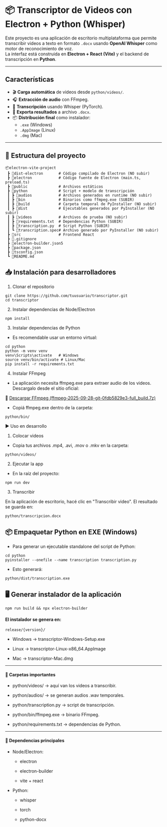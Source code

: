 # 📦 Transcriptor de Videos con Electron + Python (Whisper)

Este proyecto es una aplicación de escritorio multiplataforma que permite transcribir videos a texto en formato `.docx` usando **OpenAI Whisper** como motor de reconocimiento de voz.  
La interfaz está construida en **Electron + React (Vite)** y el backend de transcripción en **Python**.

---

##  Características

- 🎬 **Carga automática** de videos desde `python/videos/`.
- 🎧 **Extracción de audio** con FFmpeg.
- 🧠 **Transcripción** usando Whisper (PyTorch).
- 📑 **Exporta resultados** a archivo `.docx`.
- 📦 **Distribución final** como instalador:
  - `.exe` (Windows)
  - `.AppImage` (Linux)
  - `.dmg` (Mac)

---

## 📁 Estructura del proyecto
```
📦electron-vite-project
 ┣ 📂dist-electron       # Código compilado de Electron (NO subir)
 ┣ 📂electron            # Código fuente de Electron (main.ts, preload.ts)
 ┣ 📂public              # Archivos estáticos
 ┣ 📂python              # Script + modelo de transcripción
 ┃ ┣ 📂audios            # Archivos generados en runtime (NO subir)
 ┃ ┣ 📂bin               # Binarios como ffmpeg.exe (SUBIR)
 ┃ ┣ 📂build             # Carpeta temporal de PyInstaller (NO subir)
 ┃ ┣ 📂dist              # Ejecutables generados por PyInstaller (NO subir)
 ┃ ┣ 📂videos            # Archivos de prueba (NO subir)
 ┃ ┣ 📜requirements.txt  # Dependencias Python (SUBIR)
 ┃ ┣ 📜transcription.py  # Script Python (SUBIR)
 ┃ ┗ 📜transcription.spec# Archivo generado por PyInstaller (NO subir)
 ┣ 📂src                 # Frontend React
 ┣ 📜.gitignore
 ┣ 📜electron-builder.json5
 ┣ 📜package.json
 ┣ 📜tsconfig.json
 ┗ 📜README.md
 ```

 ## 📥 Instalación para desarrolladores
1. Clonar el repositorio
```
git clone https://github.com/tuusuario/transcriptor.git
cd transcriptor
```

2. Instalar dependencias de Node/Electron
```
npm install
```
3. Instalar dependencias de Python

- Es recomendable usar un entorno virtual:
```
cd python
python -m venv venv
venv\Scripts\activate   # Windows
source venv/bin/activate # Linux/Mac
pip install -r requirements.txt
```

4. Instalar FFmpeg

- La aplicación necesita ffmpeg.exe para extraer audio de los videos.
Descargalo desde el sitio oficial:

🔗 [Descargar FFmpeg (ffmpeg-2025-09-28-git-0fdb5829e3-full_build.7z)](https://www.gyan.dev/ffmpeg/builds/)

 - Copiá ffmpeg.exe dentro de la carpeta:
```
python/bin/
```
▶️ Uso en desarrollo
1. Colocar videos

 - Copia tus archivos .mp4, .avi, .mov o .mkv en la carpeta:
```
python/videos/
```
2. Ejecutar la app

 - En la raíz del proyecto:
```
npm run dev
```
3. Transcribir

En la aplicación de escritorio, hacé clic en "Transcribir video".
El resultado se guarda en:
```
python/transcripcion.docx
```
## 📦 Empaquetar Python en EXE (Windows)

- Para generar un ejecutable standalone del script de Python:
```
cd python
pyinstaller --onefile --name transcription transcription.py
```

 - Esto generará:
```
python/dist/transcription.exe
```
## 🖥️ Generar instalador de la aplicación

```
npm run build && npx electron-builder
```
<h4>El instalador se genera en:</h4>

```
release/{version}/
```

- Windows → transcriptor-Windows-Setup.exe

- Linux → transcriptor-Linux-x86_64.AppImage

- Mac → transcriptor-Mac.dmg

<hr/>

<h4>📂 Carpetas importantes</h4>

- python/videos/ → aquí van los videos a transcribir.

- python/audios/ → se generan audios .wav temporales.

- python/transcription.py → script de transcripción.

- python/bin/ffmpeg.exe → binario FFmpeg.

- python/requirements.txt → dependencias de Python.
<hr/>

<h4>📝 Dependencias principales</h4>

- Node/Electron:

  - electron

  - electron-builder

  - vite + react

- Python:

  - whisper

  - torch

  - python-docx